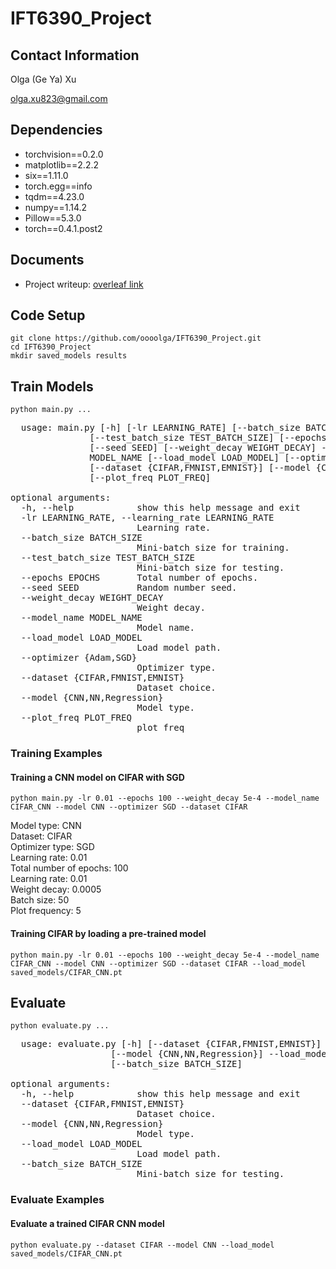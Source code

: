 # IFT6390_Project

## Contact Information
Olga (Ge Ya) Xu

olga.xu823@gmail.com

## Dependencies
* torchvision==0.2.0
* matplotlib==2.2.2
* six==1.11.0
* torch.egg==info
* tqdm==4.23.0
* numpy==1.14.2
* Pillow==5.3.0
* torch==0.4.1.post2

## Documents
 * Project writeup: [overleaf link](https://www.overleaf.com/read/snfsbsxrqqgk)

## Code Setup
```
git clone https://github.com/oooolga/IFT6390_Project.git
cd IFT6390_Project
mkdir saved_models results
```

## Train Models
```
python main.py ...
```
<pre>
  usage: main.py [-h] [-lr LEARNING_RATE] [--batch_size BATCH_SIZE]
               [--test_batch_size TEST_BATCH_SIZE] [--epochs EPOCHS]
               [--seed SEED] [--weight_decay WEIGHT_DECAY] --model_name
               MODEL_NAME [--load_model LOAD_MODEL] [--optimizer {Adam,SGD}]
               [--dataset {CIFAR,FMNIST,EMNIST}] [--model {CNN,NN,Regression}]
               [--plot_freq PLOT_FREQ]

optional arguments:
  -h, --help            show this help message and exit
  -lr LEARNING_RATE, --learning_rate LEARNING_RATE
                        Learning rate.
  --batch_size BATCH_SIZE
                        Mini-batch size for training.
  --test_batch_size TEST_BATCH_SIZE
                        Mini-batch size for testing.
  --epochs EPOCHS       Total number of epochs.
  --seed SEED           Random number seed.
  --weight_decay WEIGHT_DECAY
                        Weight decay.
  --model_name MODEL_NAME
                        Model name.
  --load_model LOAD_MODEL
                        Load model path.
  --optimizer {Adam,SGD}
                        Optimizer type.
  --dataset {CIFAR,FMNIST,EMNIST}
                        Dataset choice.
  --model {CNN,NN,Regression}
                        Model type.
  --plot_freq PLOT_FREQ
                        plot_freq
</pre>


### Training Examples
#### Training a CNN model on CIFAR with SGD
```
python main.py -lr 0.01 --epochs 100 --weight_decay 5e-4 --model_name CIFAR_CNN --model CNN --optimizer SGD --dataset CIFAR
```
Model type: CNN<br />
Dataset: CIFAR<br />
Optimizer type: SGD<br />
Learning rate: 0.01<br />
Total number of epochs: 100<br />
Learning rate: 0.01<br />
Weight decay: 0.0005<br />
Batch size: 50<br />
Plot frequency: 5<br />

#### Training CIFAR by loading a pre-trained model
```
python main.py -lr 0.01 --epochs 100 --weight_decay 5e-4 --model_name CIFAR_CNN --model CNN --optimizer SGD --dataset CIFAR --load_model saved_models/CIFAR_CNN.pt
```

## Evaluate
```
python evaluate.py ...
```
<pre>
  usage: evaluate.py [-h] [--dataset {CIFAR,FMNIST,EMNIST}]
                   [--model {CNN,NN,Regression}] --load_model LOAD_MODEL
                   [--batch_size BATCH_SIZE]

optional arguments:
  -h, --help            show this help message and exit
  --dataset {CIFAR,FMNIST,EMNIST}
                        Dataset choice.
  --model {CNN,NN,Regression}
                        Model type.
  --load_model LOAD_MODEL
                        Load model path.
  --batch_size BATCH_SIZE
                        Mini-batch size for testing.
</pre>

### Evaluate Examples
#### Evaluate a trained CIFAR CNN model
```
python evaluate.py --dataset CIFAR --model CNN --load_model saved_models/CIFAR_CNN.pt 
```